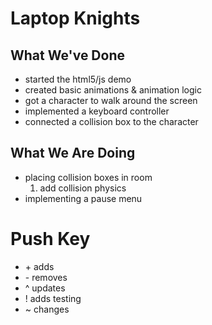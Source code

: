# Laptop Knights

## What We've Done
* started the html5/js demo
* created basic animations & animation logic
* got a character to walk around the screen
* implemented a keyboard controller
* connected a collision box to the character

## What We Are Doing
* placing collision boxes in room
    1. add collision physics
* implementing a pause menu

# Push Key
* \+ adds
* \- removes
* ^ updates
* ! adds testing
* ~ changes
